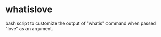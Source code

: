 # whatislove
bash script to customize the output of "whatis" command when passed "love" as an argument.
